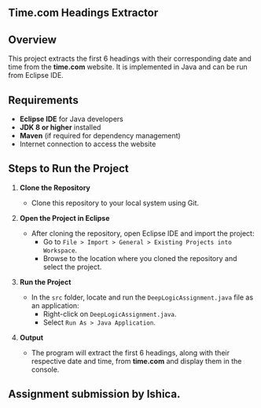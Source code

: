 ## Time.com Headings Extractor

## Overview
This project extracts the first 6 headings with their corresponding date and time from the **time.com** website. It is implemented in Java and can be run from Eclipse IDE.

## Requirements
- **Eclipse IDE** for Java developers
- **JDK 8 or higher** installed
- **Maven** (if required for dependency management)
- Internet connection to access the website

## Steps to Run the Project

1. **Clone the Repository**
   - Clone this repository to your local system using Git.

2. **Open the Project in Eclipse**
   - After cloning the repository, open Eclipse IDE and import the project:
     - Go to `File > Import > General > Existing Projects into Workspace`.
     - Browse to the location where you cloned the repository and select the project.

3. **Run the Project**
   - In the `src` folder, locate and run the `DeepLogicAssignment.java` file as an application:
     - Right-click on `DeepLogicAssignment.java`.
     - Select `Run As > Java Application`.

4. **Output**
   - The program will extract the first 6 headings, along with their respective date and time, from **time.com** and display them in the console.



## Assignment submission by Ishica.
